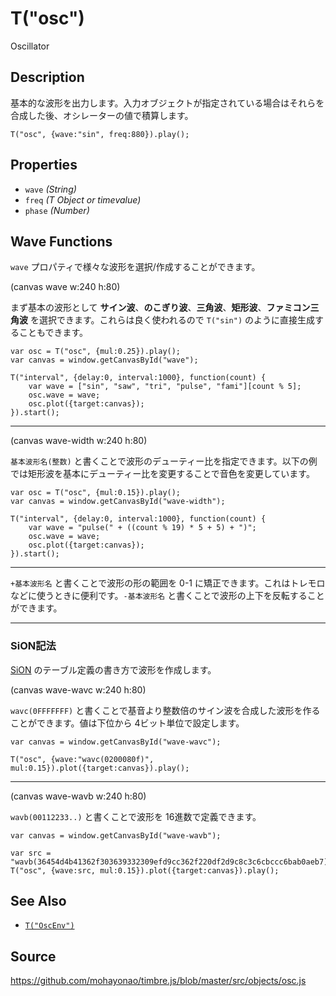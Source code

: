 T("osc")
========
Oscillator

## Description ##
基本的な波形を出力します。入力オブジェクトが指定されている場合はそれらを合成した後、オシレーターの値で積算します。

```timbre
T("osc", {wave:"sin", freq:880}).play();
```

## Properties ##
- `wave` _(String)_
- `freq` _(T Object or timevalue)_
- `phase` _(Number)_

## Wave Functions ##
`wave` プロパティで様々な波形を選択/作成することができます。

(canvas wave w:240 h:80)

まず基本の波形として **サイン波**、**のこぎり波**、**三角波**、**矩形波**、**ファミコン三角波** を選択できます。これらは良く使われるので `T("sin")` のように直接生成することもできます。

```timbre
var osc = T("osc", {mul:0.25}).play();
var canvas = window.getCanvasById("wave");

T("interval", {delay:0, interval:1000}, function(count) {
    var wave = ["sin", "saw", "tri", "pulse", "fami"][count % 5];
    osc.wave = wave;
    osc.plot({target:canvas});    
}).start();
```

- - -

(canvas wave-width w:240 h:80)

`基本波形名(整数)` と書くことで波形のデューティー比を指定できます。以下の例では矩形波を基本にデューティー比を変更することで音色を変更しています。

```timbre
var osc = T("osc", {mul:0.15}).play();
var canvas = window.getCanvasById("wave-width");

T("interval", {delay:0, interval:1000}, function(count) {
    var wave = "pulse(" + ((count % 19) * 5 + 5) + ")";
    osc.wave = wave;
    osc.plot({target:canvas});    
}).start();
```

- - -

`+基本波形名` と書くことで波形の形の範囲を 0-1 に矯正できます。これはトレモロなどに使うときに便利です。`-基本波形名` と書くことで波形の上下を反転することができます。

- - -

### SiON記法 ###
[SiON](http://mmltalks.appspot.com/document/siopm_mml_ref_05.html) のテーブル定義の書き方で波形を作成します。

(canvas wave-wavc w:240 h:80)

`wavc(0FFFFFFF)` と書くことで基音より整数倍のサイン波を合成した波形を作ることができます。値は下位から 4ビット単位で設定します。


```timbre
var canvas = window.getCanvasById("wave-wavc");

T("osc", {wave:"wavc(0200080f)", mul:0.15}).plot({target:canvas}).play();
```

- - -

(canvas wave-wavb w:240 h:80)

`wavb(00112233..)` と書くことで波形を 16進数で定義できます。



```timbre
var canvas = window.getCanvasById("wave-wavb");

var src = "wavb(36454d4b41362f303639332309efd9cc362f220df2d9c8c3c6cbccc6bab0aeb7)";
T("osc", {wave:src, mul:0.15}).plot({target:canvas}).play();
```

## See Also ##
- [`T("OscEnv")`](./OscEnv.html)

## Source ##
https://github.com/mohayonao/timbre.js/blob/master/src/objects/osc.js
